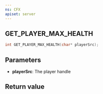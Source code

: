 ```yaml
---
ns: CFX
apiset: server
---
```

## GET_PLAYER_MAX_HEALTH

```c
int GET_PLAYER_MAX_HEALTH(char* playerSrc);
```

## Parameters
* **playerSrc**: The player handle

## Return value
